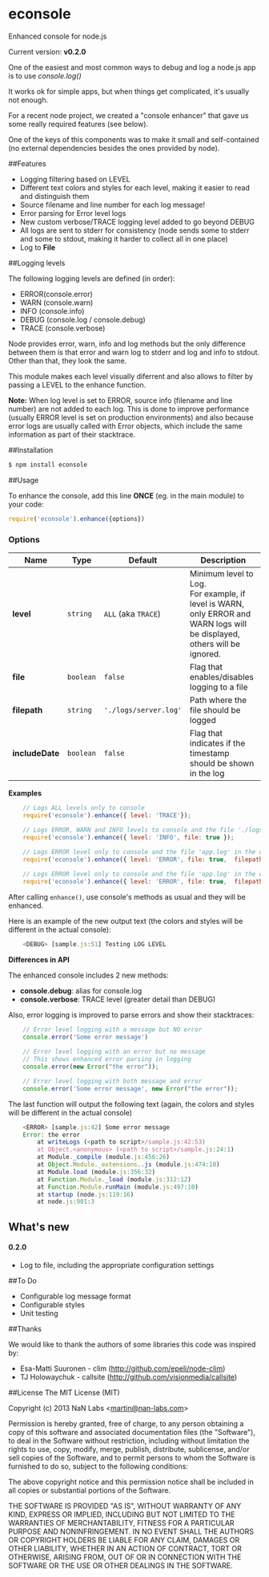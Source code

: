 econsole
========

Enhanced console for node.js

Current version: **v0.2.0**

One of the easiest and most common ways to debug and log a node.js app is to use *console.log()*

It works ok for simple apps, but when things get complicated, it's usually not enough.

For a recent node project, we created a "console enhancer" that gave us some really required features (see below).

One of the keys of this components was to make it small and self-contained (no external dependencies besides the ones provided by node).

##Features

 - Logging filtering based on LEVEL
 - Different text colors and styles for each level, making it easier to read and distinguish them
 - Source filename and line number for each log message!
 - Error parsing for Error level logs
 - New custom verbose/TRACE logging level added to go beyond DEBUG
 - All logs are sent to stderr for consistency (node sends some to stderr and some to stdout, making it harder to collect all in one place)
 - Log to **File**

##Logging levels


The following logging levels are defined (in order):

 - ERROR(console.error)
 - WARN (console.warn)
 - INFO (console.info)
 - DEBUG (console.log / console.debug)
 - TRACE (console.verbose)

Node provides error, warn, info and log methods but the only difference between them is that error and warn log to stderr and log and info to stdout. Other than that, they look the same.

This module makes each level visually diferrent and also allows to filter by passing a LEVEL to the enhance function.

**Note:** When log level is set to ERROR, source info (filename and line number) are not added to each log. This is done to improve performance (usually ERROR level is set on production environments) and also because error logs are usually called with Error objects, which include the same information as part of their stacktrace.

##Installation

```javascript
$ npm install econsole
```

##Usage


To enhance the console, add this line **ONCE** (eg. in the main module) to your code:

```javascript
require('econsole').enhance({options})
```

### Options
Name | Type | Default | Description
----|---|----|------
**level** | ```string``` | ```ALL``` (aka ```TRACE```) | Minimum level to Log. <br>For example, if level is WARN, only ERROR and WARN logs will be displayed, others will be ignored.
**file** | ```boolean``` | ```false``` | Flag that enables/disables logging to a file
**filepath** | ```string``` | ```'./logs/server.log'``` | Path where the file should be logged
**includeDate** | ```boolean``` | ```false``` | Flag that indicates if the timestamp should be shown in the log

**Examples**

```javascript
    // Logs ALL levels only to console
    require('econsole').enhance({ level: 'TRACE'});

    // Logs ERROR, WARN and INFO levels to console and the file './logs/server.log'
    require('econsole').enhance({ level: 'INFO', file: true });
    
    // Logs ERROR level only to console and the file 'app.log' in the current directory
    require('econsole').enhance({ level: 'ERROR', file: true,  filepath: './app.log'});

    // Logs ERROR level only to console and the file 'app.log' in the current directory, showing the log timestamp
    require('econsole').enhance({ level: 'ERROR', file: true,  filepath: './app.log', includeDate: true });

```

After calling ```enhance()```, use console's methods as usual and they will be enhanced.

Here is an example of the new output text (the colors and styles will be different in the actual console):

```javascript
    <DEBUG> [sample.js:51] Testing LOG LEVEL
```

**Differences in API**

The enhanced console includes 2 new methods:

 - **console.debug**: alias for console.log
 - **console.verbose**: TRACE level (greater detail than DEBUG)

Also, error logging is improved to parse errors and show their stacktraces:

```javascript
    // Error level logging with a message but NO error
    console.error('Some error message')
    
    // Error level logging with an error but no message
    // This shows enhanced error parsing in logging 
    console.error(new Error("the error"));

    // Error level logging with both message and error
    console.error('Some error message', new Error("the error"));
```

The last function will output the following text (again, the colors and styles will be different in the actual console)

```javascript
    <ERROR> [sample.js:42] Some error message
    Error: the error
        at writeLogs (<path to script>/sample.js:42:53)
        at Object.<anonymous> (<path to script>/sample.js:24:1)
        at Module._compile (module.js:456:26)
        at Object.Module._extensions..js (module.js:474:10)
        at Module.load (module.js:356:32)
        at Function.Module._load (module.js:312:12)
        at Function.Module.runMain (module.js:497:10)
        at startup (node.js:119:16)
        at node.js:901:3
```

## What's new

#### 0.2.0
 - Log to file, including the appropriate configuration settings

##To Do


 - Configurable log message format
 - Configurable styles
 - Unit testing


##Thanks

We would like to thank the authors of some libraries this code was inspired by:

 - Esa-Matti Suuronen - clim (http://github.com/epeli/node-clim)
 - TJ Holowaychuk - callsite (http://github.com/visionmedia/callsite)

##License
The MIT License (MIT)

Copyright (c) 2013 NaN Labs &lt;martin@nan-labs.com&gt;

Permission is hereby granted, free of charge, to any person obtaining a copy of
this software and associated documentation files (the "Software"), to deal in
the Software without restriction, including without limitation the rights to
use, copy, modify, merge, publish, distribute, sublicense, and/or sell copies of
the Software, and to permit persons to whom the Software is furnished to do so,
subject to the following conditions:

The above copyright notice and this permission notice shall be included in all
copies or substantial portions of the Software.

THE SOFTWARE IS PROVIDED "AS IS", WITHOUT WARRANTY OF ANY KIND, EXPRESS OR
IMPLIED, INCLUDING BUT NOT LIMITED TO THE WARRANTIES OF MERCHANTABILITY, FITNESS
FOR A PARTICULAR PURPOSE AND NONINFRINGEMENT. IN NO EVENT SHALL THE AUTHORS OR
COPYRIGHT HOLDERS BE LIABLE FOR ANY CLAIM, DAMAGES OR OTHER LIABILITY, WHETHER
IN AN ACTION OF CONTRACT, TORT OR OTHERWISE, ARISING FROM, OUT OF OR IN
CONNECTION WITH THE SOFTWARE OR THE USE OR OTHER DEALINGS IN THE SOFTWARE.
